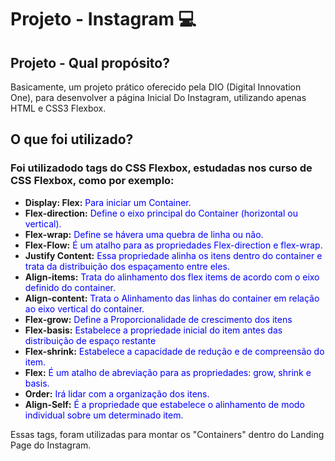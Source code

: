 # Projeto - Instagram :computer:

## Projeto - Qual propósito?

Basicamente, um projeto prático oferecido pela DIO (Digital Innovation One), para desenvolver a página Inicial Do Instagram, utilizando apenas HTML e CSS3 Flexbox.

## O que foi utilizado?

### Foi utilizadodo tags do CSS Flexbox, estudadas nos curso de CSS Flexbox, como por exemplo:

 - **Display: Flex:** <font color="blue"> Para iniciar um Container.</font>
 - **Flex-direction:** <font color="blue"> Define o eixo principal do Container (horizontal ou vertical).</font>
 - **Flex-wrap:** <font color="blue"> Define se hávera uma quebra de linha ou não.</font>
 - **Flex-Flow:** <font color="blue"> É um atalho para as propriedades Flex-direction e flex-wrap.</font>
 - **Justify Content:** <font color="blue"> Essa propriedade alinha os itens dentro do container e trata da distribuição dos espaçamento entre eles.</font>
 - **Align-items:** <font color="blue"> Trata do alinhamento dos flex items de acordo com o eixo definido do container.</font>
 - **Align-content:** <font color="blue"> Trata o Alinhamento das linhas do container em relação ao eixo vertical do container.</font>
 - **Flex-grow:** <font color="blue"> Define a Proporcionalidade de crescimento dos itens</font>
 - **Flex-basis:**<font color="blue"> Estabelece a propriedade inicial do item antes das distribuição de espaço restante</font>
 - **Flex-shrink:** <font color="blue"> Estabelece a capacidade de redução e de compreensão do item.</font>
 - **Flex:** <font color="blue"> É um atalho de abreviação para as propriedades: grow, shrink e basis.</font>
 - **Order:** <font color="blue"> Irá lidar com a organização dos itens.</font>
 - **Align-Self:** <font color="blue"> É a propriedade que estabelece o alinhamento de modo individual sobre um determinado item.</font>
        
Essas tags, foram utilizadas para montar os "Containers" dentro do Landing Page do Instagram.
